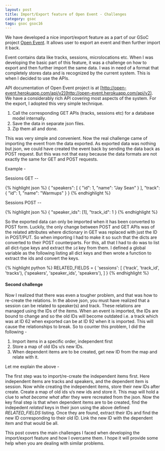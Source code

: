```yaml
---
layout: post
title: Import/Export feature of Open Event - Challenges
category: gsoc
tags: gsoc gsoc16
---
```


We have developed a nice import/export feature as a part of our GSoC project [Open Event](https://github.com/fossasia/open-event).
It allows user to export an event and then further import it back.

Event contains data like tracks, sessions, microlocations etc.
When I was developing the basic part of this feature, it was a challenge on how to export and then further import the same data.
I was in need of a format that completely stores data and is recognized by the current system.
This is when I decided to use the APIs.

API documentation of Open Event project is at [http://open-event.herokuapp.com/api/v2](http://open-event.herokuapp.com/api/v2). We have a considerably rich API covering most 
aspects of the system.
For the export, I adopted this very simple technique.

1. Call the corresponding GET APIs (tracks, sessions etc) for a database model internally.
2. Save the data in separate json files.
3. Zip them all and done.

This was very simple and convenient. Now the real challenge came of importing the event from the data exported.
As exported data was nothing but json, we could have created the event back by sending the data back as POST request.
But this was not that easy because the data formats are not exactly the same for GET and POST requests.

Example - 

Sessions GET -- 

{% highlight json %}
{
	"speakers": [
		{
			"id": 1,
			"name": "Jay Sean"
		}
	],
	"track": {
		"id": 1,
		"name": "Warmups"
	}
}
{% endhighlight %}

Sessions POST --

{% highlight json %}
{
	"speaker_ids": [1],
	"track_id": 1
}
{% endhighlight %}

So the exported data can only be imported when it has been converted to POST form. Luckily, the only change between POST and GET APIs was of the related attributes where 
dictionary in GET was replaced with just the ID in POST/PUT. 
So when importing I had to make it so such that the dicts are converted to their POST counterparts. For this, all that I had to do was to list all dict-type keys 
and extract the `id` key from them.
I defined a global variable as the following listing all dict keys and then wrote a function to extract the ids and convert the keys.

{% highlight python %}
RELATED_FIELDS = {
    'sessions': [
        ('track', 'track_id', 'tracks'),
        ('speakers', 'speaker_ids', 'speakers'),
    ]
}
{% endhighlight %}


#### Second challenge

Now I realized that there was even a tougher problem, and that was how to re-create the relations. 
In the above json, you must have realized that a session can be related to speaker(s) and track. These relations are managed using the IDs of the items. 
When an event is imported, the IDs are bound to change and so the old IDs will become outdated i.e. a track which was at ID 62 when exported can be at ID 92 when it is imported.
This will cause the relationships to break.
So to counter this problem, I did the following - 

1. Import items in a specific order, independent first
2. Store a map of old IDs v/s new IDs. 
3. When dependent items are to be created, get new ID from the map and relate with it.

Let me explain the above -

The first step was to import/re-create the independent items first. Here independent items are tracks and speakers, and the dependent item is session. 
Now while creating the independent items, store their new IDs after create. Create a map of old ids v/s new ids and store it.
This map will hold a clue to *what became what* after they were recreated from the json.
Now the key final step is that when dependent items are to be created, find the indepedent *related* keys in their json using the above defined *RELATED_FIELDS* listing.
Once they are found, extract their IDs and find the new ID corresponding to their old ID. 
Link the new ID with the dependent item and that would be all.

This post covers the main challenges I faced when developing the import/export feature and how I overcame them. 
I hope it will provide some help when you are dealing with similar problems. 

